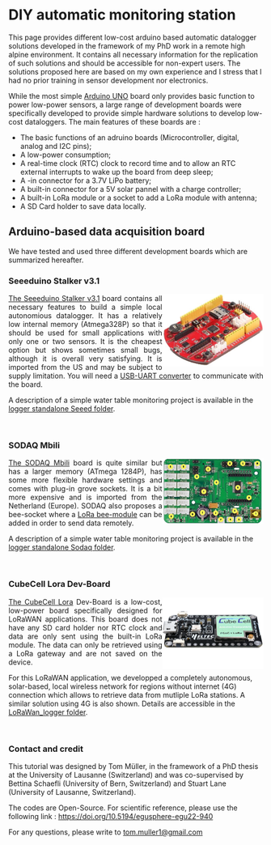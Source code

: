 # DIY automatic monitoring station

This page provides different low-cost arduino based automatic datalogger solutions developed in the framework of my PhD work in a remote high alpine environment.
It contains all necessary information for the replication of such solutions and should be accessible for non-expert users. The solutions proposed here are based on my own experience and I stress that I had no prior training in sensor development nor electronics.

While the most simple <a href="https://www.arduino.cc/en/main/arduinoBoardUno">Arduino UNO</a> board only provides basic function to power low-power sensors, a large range of development boards were specifically developed to provide simple hardware solutions to develop low-cost dataloggers.
The main features of these boards are :
<ul>
  <li>The basic functions of an adruino boards (Microcontroller, digital, analog and I2C pins); </li>
  <li>A low-power consumption; </li>
  <li>A real-time clock (RTC) clock to record time and to allow an RTC external interrupts to wake up the board from deep sleep;</li>
  <li>A 
    -in connector for a 3.7V LiPo battery;</li>
  <li>A built-in connector for a 5V solar pannel with a charge controller;</li>
  <li>A built-in LoRa module or a socket to add a LoRa module with antenna;</li>
  <li>A SD Card holder to save data locally.</li>
</ul>  

## Arduino-based data acquisition board

We have tested and used three different development boards which are summarized hereafter.

### Seeeduino Stalker v3.1
<img align="right" src="images/seeeduino.jpg" width="200"/>
<p align="justify">
<a href="https://wiki.seeedstudio.com/Seeeduino_Stalker_V3.1/">The Seeeduino Stalker v3.1</a> board contains all necessary features to build a simple local autonomious datalogger. It has a relatively low internal memory (Atmega328P) so that it should be used for small applications with only one or two sensors. It is the cheapest option but shows sometimes small bugs, although it is overall very satisfying. It is imported from the US and may be subject to supply limitation. You will need a <a href="https://wiki.seeedstudio.com/UartSBee_v5/">USB-UART converter</a> to communicate with the board.
  
A description of a simple water table monitoring project is available in the <a href="/logger_standalone_seeed">logger standalone Seeed folder</a>.
</p>
<br>

### SODAQ Mbili
<img align="right" src="images/sodaq.jpg" width="200"/>
<p align="justify">
<a href="https://support.sodaq.com/Boards/Mbili/">The SODAQ Mbili</a> board is quite similar but has a larger memory (ATmega 1284P), has some more flexible hardware settings and comes with plug-in grove sockets. It is a bit more expensive and is imported from the Netherland (Europe). SODAQ also proposes a bee-socket where a <a href="https://shop.sodaq.com/lorabee-rn2483-order-now.html">LoRa bee-module</a> can be added in order to send data remotely. 
  
A description of a simple water table monitoring project is available in the <a href="/logger_standalone_sodaq">logger standalone Sodaq folder</a>.</p>
<br>

### CubeCell Lora Dev-Board
<img align="right" src="images/cubecell.jpg" width="200"/>
<p align="justify">
<a href="https://heltec.org/product/htcc-ab01/">The CubeCell Lora</a> Dev-Board is a low-cost, low-power board specifically designed for LoRaWAN applications. This board does not have any SD card holder nor RTC clock and data are only sent using the built-in LoRa module. The data can only be retrieved using a LoRa gateway and are not saved on the device.

For this LoRaWAN application, we developped a completely autonomous, solar-based, local wireless network for regions without internet (4G) connection which allows to retrieve data from mutliple LoRa stations. A similar solution using 4G is also shown. Details are accessible in the <a href="/LoRaWan_logger">LoRaWan_logger folder</a>.
</p>
<br>

### Contact and credit
This tutorial was designed by Tom Müller, in the framework of a PhD thesis at the University of Lausanne (Switzerland) and was co-supervised by Bettina Schaefli (University of Bern, Switzerland) and Stuart Lane (University of Lausanne, Switzerland).

The codes are Open-Source. For scientific reference, please use the following link : https://doi.org/10.5194/egusphere-egu22-940

For any questions, please write to tom.muller1@gmail.com
